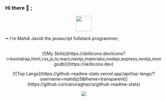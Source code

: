 <!--START_SECTION:waka-->
### Hi there 👋 ;

<p align="center"><img width="50px" height="50px" src="https://simpleicons.org/icons/darkreader.svg"></p>

➖ I'm Mahdi Javidi the javascript fullstack programmer;
<br/>
<br/>
</p>
<p align="center">[![My Skills](https://skillicons.dev/icons?i=bootstrap,html,css,js,ts,react,nextjs,materialui,nodejs,express,nestjs,mongodb)](https://skillicons.dev)</p>


<p align="center">[![Top Langs](https://github-readme-stats.vercel.app/api/top-langs/?username=mahdijz5&theme=transparent)](https://github.com/anuraghazra/github-readme-stats)</p>
<p align="center">
<img src="https://wakatime.com/share/@4fc19513-7965-4ea1-8a3d-545f0f388b80/c64f0b0a-02e4-481e-b115-fa835181d1aa.svg"/>
</p>
<!--END_SECTION:waka-->
